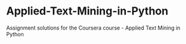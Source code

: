 # Applied-Text-Mining-in-Python
Assignment solutions for the Coursera course - Applied Text Mining in Python
